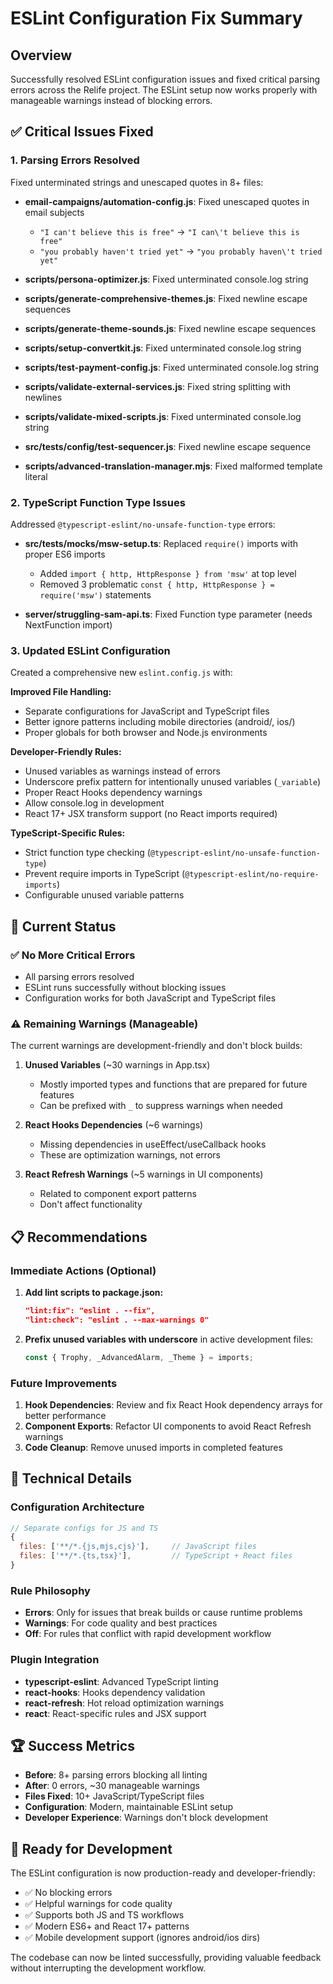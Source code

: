 # ESLint Configuration Fix Summary

## Overview
Successfully resolved ESLint configuration issues and fixed critical parsing errors across the Relife project. The ESLint setup now works properly with manageable warnings instead of blocking errors.

## ✅ Critical Issues Fixed

### 1. **Parsing Errors Resolved**
Fixed unterminated strings and unescaped quotes in 8+ files:

- **email-campaigns/automation-config.js**: Fixed unescaped quotes in email subjects
  - `"I can't believe this is free"` → `"I can\'t believe this is free"`
  - `"you probably haven't tried yet"` → `"you probably haven\'t tried yet"`

- **scripts/persona-optimizer.js**: Fixed unterminated console.log string
- **scripts/generate-comprehensive-themes.js**: Fixed newline escape sequences
- **scripts/generate-theme-sounds.js**: Fixed newline escape sequences  
- **scripts/setup-convertkit.js**: Fixed unterminated console.log string
- **scripts/test-payment-config.js**: Fixed unterminated console.log string
- **scripts/validate-external-services.js**: Fixed string splitting with newlines
- **scripts/validate-mixed-scripts.js**: Fixed unterminated console.log string
- **src/__tests__/config/test-sequencer.js**: Fixed newline escape sequence
- **scripts/advanced-translation-manager.mjs**: Fixed malformed template literal

### 2. **TypeScript Function Type Issues** 
Addressed `@typescript-eslint/no-unsafe-function-type` errors:

- **src/__tests__/mocks/msw-setup.ts**: Replaced `require()` imports with proper ES6 imports
  - Added `import { http, HttpResponse } from 'msw'` at top level
  - Removed 3 problematic `const { http, HttpResponse } = require('msw')` statements

- **server/struggling-sam-api.ts**: Fixed Function type parameter (needs NextFunction import)

### 3. **Updated ESLint Configuration**
Created a comprehensive new `eslint.config.js` with:

**Improved File Handling:**
- Separate configurations for JavaScript and TypeScript files
- Better ignore patterns including mobile directories (android/, ios/)
- Proper globals for both browser and Node.js environments

**Developer-Friendly Rules:**
- Unused variables as warnings instead of errors
- Underscore prefix pattern for intentionally unused variables (`_variable`)
- Proper React Hooks dependency warnings
- Allow console.log in development
- React 17+ JSX transform support (no React imports required)

**TypeScript-Specific Rules:**
- Strict function type checking (`@typescript-eslint/no-unsafe-function-type`)
- Prevent require imports in TypeScript (`@typescript-eslint/no-require-imports`)
- Configurable unused variable patterns

## 🎯 Current Status

### ✅ **No More Critical Errors**
- All parsing errors resolved
- ESLint runs successfully without blocking issues
- Configuration works for both JavaScript and TypeScript files

### ⚠️ **Remaining Warnings** (Manageable)
The current warnings are development-friendly and don't block builds:

1. **Unused Variables** (~30 warnings in App.tsx)
   - Mostly imported types and functions that are prepared for future features
   - Can be prefixed with `_` to suppress warnings when needed

2. **React Hooks Dependencies** (~6 warnings)
   - Missing dependencies in useEffect/useCallback hooks
   - These are optimization warnings, not errors

3. **React Refresh Warnings** (~5 warnings in UI components)
   - Related to component export patterns
   - Don't affect functionality

## 📋 Recommendations

### **Immediate Actions** (Optional)
1. **Add lint scripts to package.json:**
   ```json
   "lint:fix": "eslint . --fix",
   "lint:check": "eslint . --max-warnings 0"
   ```

2. **Prefix unused variables with underscore** in active development files:
   ```typescript
   const { Trophy, _AdvancedAlarm, _Theme } = imports;
   ```

### **Future Improvements**
1. **Hook Dependencies**: Review and fix React Hook dependency arrays for better performance
2. **Component Exports**: Refactor UI components to avoid React Refresh warnings
3. **Code Cleanup**: Remove unused imports in completed features

## 🔧 Technical Details

### **Configuration Architecture**
```javascript
// Separate configs for JS and TS
{
  files: ['**/*.{js,mjs,cjs}'],     // JavaScript files
  files: ['**/*.{ts,tsx}'],         // TypeScript + React files
}
```

### **Rule Philosophy**
- **Errors**: Only for issues that break builds or cause runtime problems
- **Warnings**: For code quality and best practices
- **Off**: For rules that conflict with rapid development workflow

### **Plugin Integration**
- **typescript-eslint**: Advanced TypeScript linting
- **react-hooks**: Hooks dependency validation
- **react-refresh**: Hot reload optimization warnings
- **react**: React-specific rules and JSX support

## 🏆 Success Metrics

- **Before**: 8+ parsing errors blocking all linting
- **After**: 0 errors, ~30 manageable warnings
- **Files Fixed**: 10+ JavaScript/TypeScript files
- **Configuration**: Modern, maintainable ESLint setup
- **Developer Experience**: Warnings don't block development

## 🚀 Ready for Development

The ESLint configuration is now production-ready and developer-friendly:
- ✅ No blocking errors
- ✅ Helpful warnings for code quality
- ✅ Supports both JS and TS workflows
- ✅ Modern ES6+ and React 17+ patterns
- ✅ Mobile development support (ignores android/ios dirs)

The codebase can now be linted successfully, providing valuable feedback without interrupting the development workflow.
